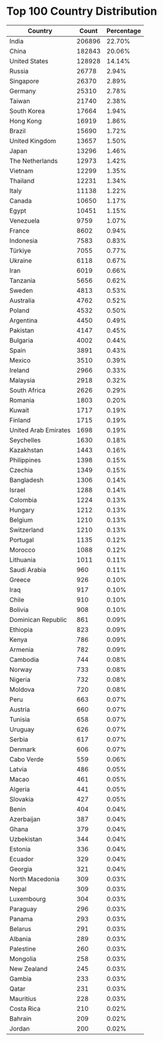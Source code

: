 # Top 100 Country Distribution
| Country | Count | Percentage |
|----|----|----|
| India | 206896 | 22.70% |
| China | 182843 | 20.06% |
| United States | 128928 | 14.14% |
| Russia | 26778 | 2.94% |
| Singapore | 26370 | 2.89% |
| Germany | 25310 | 2.78% |
| Taiwan | 21740 | 2.38% |
| South Korea | 17664 | 1.94% |
| Hong Kong | 16919 | 1.86% |
| Brazil | 15690 | 1.72% |
| United Kingdom | 13657 | 1.50% |
| Japan | 13296 | 1.46% |
| The Netherlands | 12973 | 1.42% |
| Vietnam | 12299 | 1.35% |
| Thailand | 12231 | 1.34% |
| Italy | 11138 | 1.22% |
| Canada | 10650 | 1.17% |
| Egypt | 10451 | 1.15% |
| Venezuela | 9759 | 1.07% |
| France | 8602 | 0.94% |
| Indonesia | 7583 | 0.83% |
| Türkiye | 7055 | 0.77% |
| Ukraine | 6118 | 0.67% |
| Iran | 6019 | 0.66% |
| Tanzania | 5656 | 0.62% |
| Sweden | 4813 | 0.53% |
| Australia | 4762 | 0.52% |
| Poland | 4532 | 0.50% |
| Argentina | 4450 | 0.49% |
| Pakistan | 4147 | 0.45% |
| Bulgaria | 4002 | 0.44% |
| Spain | 3891 | 0.43% |
| Mexico | 3510 | 0.39% |
| Ireland | 2966 | 0.33% |
| Malaysia | 2918 | 0.32% |
| South Africa | 2626 | 0.29% |
| Romania | 1803 | 0.20% |
| Kuwait | 1717 | 0.19% |
| Finland | 1715 | 0.19% |
| United Arab Emirates | 1698 | 0.19% |
| Seychelles | 1630 | 0.18% |
| Kazakhstan | 1443 | 0.16% |
| Philippines | 1398 | 0.15% |
| Czechia | 1349 | 0.15% |
| Bangladesh | 1306 | 0.14% |
| Israel | 1288 | 0.14% |
| Colombia | 1224 | 0.13% |
| Hungary | 1212 | 0.13% |
| Belgium | 1210 | 0.13% |
| Switzerland | 1210 | 0.13% |
| Portugal | 1135 | 0.12% |
| Morocco | 1088 | 0.12% |
| Lithuania | 1011 | 0.11% |
| Saudi Arabia | 960 | 0.11% |
| Greece | 926 | 0.10% |
| Iraq | 917 | 0.10% |
| Chile | 910 | 0.10% |
| Bolivia | 908 | 0.10% |
| Dominican Republic | 861 | 0.09% |
| Ethiopia | 823 | 0.09% |
| Kenya | 786 | 0.09% |
| Armenia | 782 | 0.09% |
| Cambodia | 744 | 0.08% |
| Norway | 733 | 0.08% |
| Nigeria | 732 | 0.08% |
| Moldova | 720 | 0.08% |
| Peru | 663 | 0.07% |
| Austria | 660 | 0.07% |
| Tunisia | 658 | 0.07% |
| Uruguay | 626 | 0.07% |
| Serbia | 617 | 0.07% |
| Denmark | 606 | 0.07% |
| Cabo Verde | 559 | 0.06% |
| Latvia | 486 | 0.05% |
| Macao | 461 | 0.05% |
| Algeria | 441 | 0.05% |
| Slovakia | 427 | 0.05% |
| Benin | 404 | 0.04% |
| Azerbaijan | 387 | 0.04% |
| Ghana | 379 | 0.04% |
| Uzbekistan | 344 | 0.04% |
| Estonia | 336 | 0.04% |
| Ecuador | 329 | 0.04% |
| Georgia | 321 | 0.04% |
| North Macedonia | 309 | 0.03% |
| Nepal | 309 | 0.03% |
| Luxembourg | 304 | 0.03% |
| Paraguay | 296 | 0.03% |
| Panama | 293 | 0.03% |
| Belarus | 291 | 0.03% |
| Albania | 289 | 0.03% |
| Palestine | 260 | 0.03% |
| Mongolia | 258 | 0.03% |
| New Zealand | 245 | 0.03% |
| Gambia | 233 | 0.03% |
| Qatar | 231 | 0.03% |
| Mauritius | 228 | 0.03% |
| Costa Rica | 210 | 0.02% |
| Bahrain | 209 | 0.02% |
| Jordan | 200 | 0.02% |

